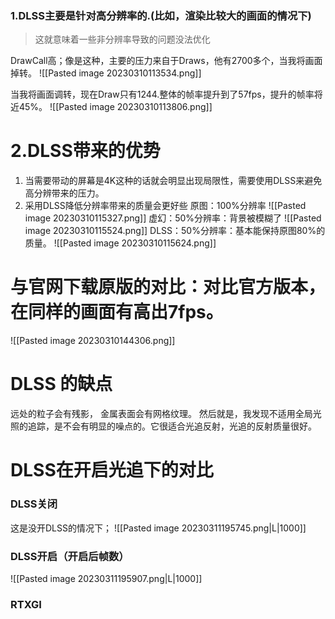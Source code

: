 ### 1.DLSS主要是针对高分辨率的.(比如，渲染比较大的画面的情况下)
> 这就意味着一些非分辨率导致的问题没法优化

DrawCall高；像是这种，主要的压力来自于Draws，他有2700多个，当我将画面掉转。
![[Pasted image 20230310113534.png]]

当我将画面调转，现在Draw只有1244.整体的帧率提升到了57fps，提升的帧率将近45%。
![[Pasted image 20230310113806.png]]

# 2.DLSS带来的优势
1. 当需要带动的屏幕是4K这种的话就会明显出现局限性，需要使用DLSS来避免高分辨带来的压力。
2. 采用DLSS降低分辨率带来的质量会更好些
原图：100%分辨率
![[Pasted image 20230310115327.png]]
虚幻：50%分辨率：背景被模糊了
![[Pasted image 20230310115524.png]]
DLSS：50%分辨率：基本能保持原图80%的质量。
![[Pasted image 20230310115624.png]]

# 与官网下载原版的对比：对比官方版本，在同样的画面有高出7fps。
![[Pasted image 20230310144306.png]]

# DLSS 的缺点
远处的粒子会有残影，
金属表面会有网格纹理。
然后就是，我发现不适用全局光照的追踪，是不会有明显的噪点的。它很适合光追反射，光追的反射质量很好。


# DLSS在开启光追下的对比
### DLSS关闭
这是没开DLSS的情况下；
![[Pasted image 20230311195745.png|L|1000]]

### DLSS开启（开启后帧数）
![[Pasted image 20230311195907.png|L|1000]]

### RTXGI